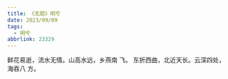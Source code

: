 ```yaml
---
title: 《无题》明兮
date: 2023/09/09
tags:
  - 明兮
abbrlink: 23329
---
```

鲜花易逝，流水无情。山高水远，乡燕南
飞。
东折西曲，北近天长。云深四处，海吞八
方。
